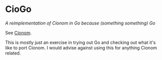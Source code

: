 # CioGo
*A reimplementation of Cíonom in Go because (*something something*) Go*

See [Cíonom](https://github.com/Th3T3chn0G1t/Cionom).

This is mostly just an exercise in trying out Go and checking out what it's like to port Cíonom. I would advise against using this for anything Cíonom related.
